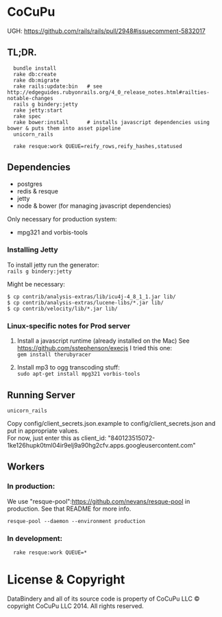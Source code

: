 # CoCuPu

UGH: https://github.com/rails/rails/pull/2948#issuecomment-5832017

## TL;DR.

```
  bundle install
  rake db:create
  rake db:migrate
  rake rails:update:bin   # see http://edgeguides.rubyonrails.org/4_0_release_notes.html#railties-notable-changes
  rails g bindery:jetty
  rake jetty:start
  rake spec
  rake bower:install      # installs javascript dependencies using bower & puts them into asset pipeline
  unicorn_rails
```

```
  rake resque:work QUEUE=reify_rows,reify_hashes,statused
```

## Dependencies

* postgres
* redis & resque
* jetty
* node & bower (for managing javascript dependencies)

Only necessary for production system:
* mpg321 and vorbis-tools

### Installing Jetty

To install jetty run the generator:  
`rails g bindery:jetty`

Might be necessary:
```
$ cp contrib/analysis-extras/lib/icu4j-4_8_1_1.jar lib/
$ cp contrib/analysis-extras/lucene-libs/*.jar lib/
$ cp contrib/velocity/lib/*.jar lib/
```

### Linux-specific notes for Prod server

1. Install a javascript runtime (already installed on the Mac)
  See https://github.com/sstephenson/execjs
  I tried this one:  
  `gem install therubyracer`

1. Install mp3 to ogg transcoding stuff:  
  `sudo apt-get install mpg321 vorbis-tools`

## Running Server

`unicorn_rails`

Copy config/client_secrets.json.example to config/client_secrets.json and put in appropriate values.  
For now, just enter this as client_id: "840123515072-1ke126hupk0tml04ir9elj9a90hg2cfv.apps.googleusercontent.com"


## Workers

### In production:

We use "resque-pool":https://github.com/nevans/resque-pool in production.  See that README for more info.

`resque-pool --daemon --environment production`

### In development:

```
  rake resque:work QUEUE=*
```

# License & Copyright

DataBindery and all of its source code is property of CoCuPu LLC
© copyright CoCuPu LLC 2014. All rights reserved.
